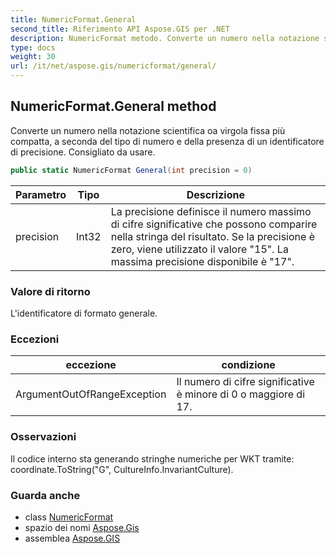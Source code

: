 ```yaml
---
title: NumericFormat.General
second_title: Riferimento API Aspose.GIS per .NET
description: NumericFormat metodo. Converte un numero nella notazione scientifica oa virgola fissa più compatta a seconda del tipo di numero e della presenza di un identificatore di precisione. Consigliato da usare.
type: docs
weight: 30
url: /it/net/aspose.gis/numericformat/general/
---
```

## NumericFormat.General method

Converte un numero nella notazione scientifica oa virgola fissa più compatta, a seconda del tipo di numero e della presenza di un identificatore di precisione. Consigliato da usare.

```csharp
public static NumericFormat General(int precision = 0)
```

| Parametro | Tipo | Descrizione |
| --- | --- | --- |
| precision | Int32 | La precisione definisce il numero massimo di cifre significative che possono comparire nella stringa del risultato. Se la precisione è zero, viene utilizzato il valore "15". La massima precisione disponibile è "17". |

### Valore di ritorno

L'identificatore di formato generale.

### Eccezioni

| eccezione | condizione |
| --- | --- |
| ArgumentOutOfRangeException | Il numero di cifre significative è minore di 0 o maggiore di 17. |

### Osservazioni

Il codice interno sta generando stringhe numeriche per WKT tramite: coordinate.ToString("G", CultureInfo.InvariantCulture).

### Guarda anche

* class [NumericFormat](../)
* spazio dei nomi [Aspose.Gis](../../numericformat/)
* assemblea [Aspose.GIS](../../../)


